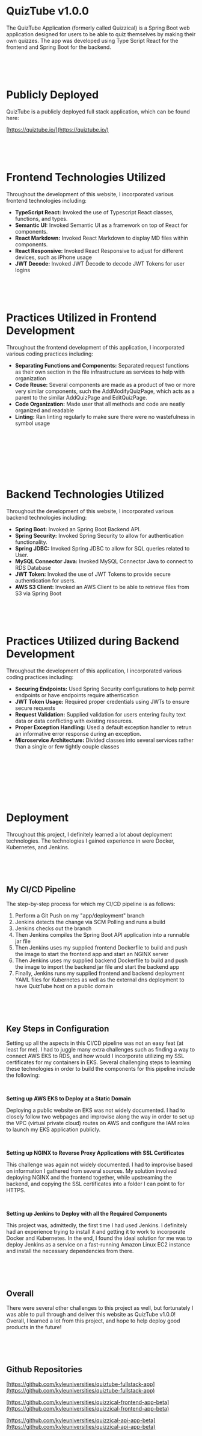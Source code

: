 # QuizTube v1.0.0

The QuizTube Application (formerly called Quizzical) is a Spring Boot web application designed for users to be able to quiz
themselves by making their own quizzes. The app was developed using Type Script React for
the frontend and Spring Boot for the backend.

&nbsp;

&nbsp;

# Publicly Deployed

QuizTube is a publicly deployed full stack application, which can be found here:

[https://quiztube.io/](https://quiztube.io/)

&nbsp;

&nbsp;

# Frontend Technologies Utilized

Throughout the development of this website, I incorporated various frontend technologies including:

- **TypeScript React:** Invoked the use of Typescript React classes, functions, and types.
- **Semantic UI:** Invoked Semantic UI as a framework on top of React for components.
- **React Markdown:** Invoked React Markdown to display MD files within components.
- **React Responsive:** Invoked React Responsive to adjust for different devices, such as iPhone usage
- **JWT Decode:** Invoked JWT Decode to decode JWT Tokens for user logins

&nbsp;

&nbsp;

# Practices Utilized in Frontend Development

Throughout the frontend development of this application, I incorporated various coding practices including:

- **Separating Functions and Components:** Separated request functions as their own section in the file infrastructure as services to help with organization
- **Code Reuse:** Several components are made as a product of two or more very similar components, such the AddModifyQuizPage, which acts as a parent to the similar AddQuizPage and EditQuizPage.
- **Code Organization:** Made user that all methods and code are neatly organized and readable
- **Linting:** Ran linting regularly to make sure there were no wastefulness in symbol usage

&nbsp;

&nbsp;

&nbsp;

&nbsp;

# Backend Technologies Utilized

Throughout the development of this website, I incorporated various backend technologies including:

- **Spring Boot:** Invoked an Spring Boot Backend API.
- **Spring Security:** Invoked Spring Security to allow for authentication functionality.
- **Spring JDBC:** Invoked Spring JDBC to allow for SQL queries related to User.
- **MySQL Connector Java:** Invoked MySQL Connector Java to connect to RDS Database
- **JWT Token:** Invoked the use of JWT Tokens to provide secure authentication for users.
- **AWS S3 Client:** Invoked an AWS Client to be able to retrieve files from S3 via Spring Boot

&nbsp;

&nbsp;

# Practices Utilized during Backend Development

Throughout the development of this application, I incorporated various coding practices including:

- **Securing Endpoints:** Used Spring Security configurations to help permit endpoints or have endpoints require athentication
- **JWT Token Usage:** Required proper credentials using JWTs to ensure secure requests
- **Request Validation:** Supplied validation for users entering faulty text data or data conflicting with existing resources.
- **Proper Exception Handling:** Used a default exception handler to retrun an informative error response during an exception.
- **Microservice Architecture:** Divided classes into several services rather than a single or few tightly couple classes

&nbsp;

&nbsp;

&nbsp;

&nbsp;

# Deployment

Throughout this project, I definitely learned a lot about deployment technologies. The technologies I gained experience in were Docker, Kubernetes, and Jenkins.

&nbsp;

&nbsp;

## My CI/CD Pipeline

The step-by-step process for which my CI/CD pipeline is as follows:

1. Perform a Git Push on my "app/deployment" branch
2. Jenkins detects the change via SCM Polling and runs a build
3. Jenkins checks out the branch
4. Then Jenkins compiles the Spring Boot API application into a runnable jar file
5. Then Jenkins uses my supplied frontend Dockerfile to build and push the image to start the frontend app and start an NGINX server
6. Then Jenkins uses my supplied backend Dockerfile to build and push the image to import the backend jar file and start the backend app
7. Finally, Jenkins runs my supplied frontend and backend deployment YAML files for Kubernetes as well as the external dns deployment to have QuizTube host on a public domain

&nbsp;

&nbsp;

## Key Steps in Configuration

Setting up all the aspects in this CI/CD pipeline was not an easy feat (at least for me). I had to juggle many extra challenges such as finding a way to connect AWS EKS to RDS, and how would I incorporate utilizing my SSL certificates for my containers in EKS. Several challenging steps to learning these technologies in order to build the components for this pipeline include the following:

&nbsp;

**Setting up AWS EKS to Deploy at a Static Domain**

Deploying a public website on EKS was not widely documented. I had to closely follow two webpages and improvise along the way in order to set up the VPC (virtual private cloud) routes on AWS and configure the IAM roles to launch my EKS application publicly.

&nbsp;

**Setting up NGINX to Reverse Proxy Applications with SSL Certificates**

This challenge was again not widely documented. I had to improvise based on information I gathered from several sources. My solution involved deploying NGINX and the frontend together, while upstreaming the backend, and copying the SSL certificates into a folder I can point to for HTTPS.

&nbsp;

**Setting up Jenkins to Deploy with all the Required Components**

This project was, admittedly, the first time I had used Jenkins. I definitely had an experience trying to install it and getting it to work to incorporate Docker and Kubernetes. In the end, I found the ideal solution for me was to deploy Jenkins as a service on a fast-running Amazon Linux EC2 instance and install the necessary dependencies from there.

&nbsp;

&nbsp;

## Overall

There were several other challenges to this project as well, but fortunately I was able to pull through and deliver this website as QuizTube v1.0.0! Overall, I learned a lot from this project, and hope to help deploy good products in the future!

&nbsp;

&nbsp;

## Github Repositories

[https://github.com/kyleuniversities/quiztube-fullstack-app](https://github.com/kyleuniversities/quiztube-fullstack-app)

[https://github.com/kyleuniversities/quizzical-frontend-app-beta](https://github.com/kyleuniversities/quizzical-frontend-app-beta)

[https://github.com/kyleuniversities/quizzical-api-app-beta](https://github.com/kyleuniversities/quizzical-api-app-beta)
